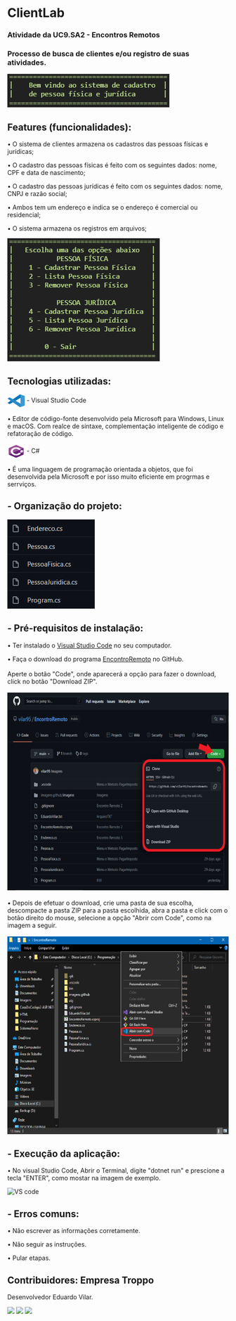 
# ClientLab 
### Atividade da UC9.SA2 - Encontros Remotos

### Processo de busca de clientes e/ou registro de suas atividades.

![BemVindo](https://github.com/vilar95/EncontroRemoto/blob/main/imagens.github/imagens/BemVindo.PNG)

## Features (funcionalidades): 

•        O sistema de clientes armazena os cadastros das pessoas físicas e jurídicas;

•        O cadastro das pessoas físicas é feito com os seguintes dados: nome, CPF e data de nascimento;

•        O cadastro das pessoas jurídicas é feito com os seguintes dados: nome, CNPJ e razão social;

•        Ambos tem um endereço e indica se o endereço é comercial ou residencial;

•        O sistema armazena os registros em arquivos;

![Menu](https://github.com/vilar95/EncontroRemoto/blob/main/imagens.github/imagens/Menu.PNG)

## Tecnologias utilizadas:

<div>
 <img align="center" alt="VS code" height="30" width="40" src="https://raw.githubusercontent.com/devicons/devicon/9f4f5cdb393299a81125eb5127929ea7bfe42889/icons/vscode/vscode-original.svg">  
  - Visual Studio Code
  </br></br>
  •        Editor de código-fonte desenvolvido pela Microsoft para Windows, Linux e macOS. Com realce de sintaxe, complementação inteligente de código e refatoração de código.
  </br></br>
 <img align="center" alt="Csharp" height="30" width="40" src="https://raw.githubusercontent.com/devicons/devicon/master/icons/csharp/csharp-original.svg">
  - C#
  </br></br>
•        É uma linguagem de programação orientada a objetos, que foi desenvolvida pela Microsoft e por isso muito eficiente em progrmas e serrviços.
</div>

## - Organização do projeto:
![Pastas](https://github.com/vilar95/EncontroRemoto/blob/main/imagens.github/imagens/Pastas.PNG)

## - Pré-requisitos de instalação:

•        Ter instalado o [Visual Studio Code](https://code.visualstudio.com/) no seu computador.</br>
        
•        Faça o download do programa [EncontroRemoto](https://github.com/vilar95/EncontroRemoto) no GitHub.  </br>
         </br>Aperte o botão "Code", onde aparecerá a opção para fazer o download, click no botão "Download ZIP".</br>
</br><img height="450em" align="EncontroRemoto" alt="Download" src="https://github.com/vilar95/EncontroRemoto/blob/main/imagens.github/imagens/Download.png">
         </br></br>
•        Depois de efetuar o download, crie uma pasta de sua escolha, descompacte a pasta ZIP para a pasta escolhida, 
abra a pasta e click com o botão direito do mouse, selecione a opção "Abrir com Code", como na imagem a seguir.</br>
</br><img height="450em" align="EncontroRemoto" alt="AbrirCode" src="https://github.com/vilar95/EncontroRemoto/blob/main/imagens.github/imagens/AbrirCode2.png">
## - Execução da aplicação: 

•        No visual Studio Code,  Abrir o Terminal, digite "dotnet run" e prescione a tecla "ENTER", como mostar na imagem de exemplo.
<div>
 <img height="450em" align="terminal" alt="VS code" src="https://docs.microsoft.com/pt-br/dotnet/core/tutorials/media/with-visual-studio-code/dotnet-run-command.png">  
</div>

## - Erros comuns: 

•        Não escrever as informações corretamente.

•        Não seguir as instruções.

•        Pular etapas.

## Contribuidores: Empresa Troppo </br>
Desenvolvedor  Eduardo Vilar.
<div>  
  <a href="https://api.whatsapp.com/send?phone=551195454705" target="_blank"><img src="https://img.shields.io/badge/WhatsApp-25D366?style=for-the-badge&logo=whatsapp&logoColor=white" target="_black"></a>
  <a href="mailto:e.vilar95@gmail.com" target="_blank"><img src="https://img.shields.io/badge/Gmail-D14836?style=for-the-badge&logo=gmail&logoColor=white" target="_black"></a>
  <a href="https://github.com/vilar95" target="_blank"><img src="https://img.shields.io/badge/GitHub-100000?style=for-the-badge&logo=github&logoColor=white" target="_black"></a>
</div>
